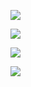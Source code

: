 ![](http://i.huffpost.com/gen/1492132/thumbs/o-FRIDA-900.jpg?6)

![](http://images.huffingtonpost.com/2013-10-14-03_kahlo_autorretratoconchanguito.jpg)

![](http://www.mexicolore.co.uk/images-1/153_03_2.jpg)

![](http://www.abcgallery.com/K/kahlo/kahlo45.jpg)